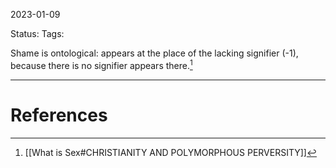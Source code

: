 2023-01-09

Status: 
Tags: 

Shame is ontological: appears at the place of the lacking signifier (-1), because there is no signifier appears there.[^1]


---
# References

[^1]: [[What is Sex#CHRISTIANITY AND POLYMORPHOUS PERVERSITY]]